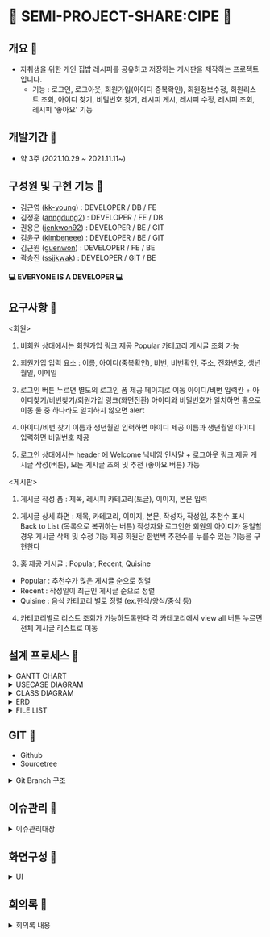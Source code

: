 # :spaghetti: SEMI-PROJECT-SHARE:CIPE :bento: 
 
## 개요 :stew: 
+ 자취생을 위한 개인 집밥 레시피를 공유하고 저장하는 게시판을 제작하는 프로젝트입니다.
   + 기능 : 로그인, 로그아웃, 회원가입(아이디 중복확인), 회원정보수정, 회원리스트 조회, 아이디 찾기, 비밀번호 찾기, 레시피 게시, 레시피 수정, 레시피 조회, 레시피 '좋아요' 기능


## 개발기간 :hamburger:
+ 약 3주 (2021.10.29 ~ 2021.11.11~)


## 구성원 및 구현 기능 :meat_on_bone:
+ 김근영 ([kk-young](https://github.com/kk-young)) : DEVELOPER / DB / FE 
+ 김정훈 ([anngdung2](https://github.com/anngdung2)) : DEVELOPER / FE / DB
+ 권용은 ([jenkwon92](https://github.com/jenkwon92)) : DEVELOPER / BE / GIT
+ 김윤구 ([kimbeneee](https://github.com/kimbeneee)) : DEVELOPER / BE / GIT
+ 김근원 ([guenwon](https://github.com/guenwon)) : DEVELOPER / FE / BE 
+ 곽승진 ([ssjjkwak](https://github.com/ssjjkwak)) : DEVELOPER / GIT / BE  
#### :computer: EVERYONE IS A DEVELOPER :computer: 

## 요구사항 🍛

<회원>

1. 비회원 상태에서는 회원가입 링크 제공
    Popular 카테고리 게시글 조회 가능

2. 회원가입 입력 요소 :
    이름, 아이디(중복확인), 비번, 비번확인, 주소, 전화번호, 생년월일, 이메일

3. 로그인 버튼 누르면 별도의 로그인 폼 제공 페이지로 이동
    아이디/비번 입력칸 + 아이디찾기/비번찾기/회원가입 링크(화면전환)
    아이디와 비밀번호가 일치하면 홈으로 이동
    둘 중 하나라도 일치하지 않으면 alert

4.  아이디/비번 찾기
     이름과 생년월일 입력하면 아이디 제공
     이름과 생년월일 아이디 입력하면 비밀번호 제공

5. 로그인 상태에서는 header 에 Welcome 닉네임 인사말 + 로그아웃 링크 제공
    게시글 작성(버튼), 모든 게시글 조회 및 추천 (좋아요 버튼) 가능 

<게시판>

1. 게시글 작성 폼 : 제목, 레시피 카테고리(토글), 이미지, 본문 입력

2. 게시글 상세 화면 : 제목, 카테고리, 이미지, 본문, 작성자, 작성일, 추천수 표시
Back to List (목록으로 복귀하는 버튼)
작성자와 로그인한 회원의 아이디가 동일할 경우
게시글 삭제 및 수정 기능 제공
회원당 한번씩 추천수를 누를수 있는 기능을 구현한다

3. 홈 제공 게시글 : Popular, Recent, Quisine
 + Popular : 추천수가 많은 게시글 순으로 정렬
 + Recent : 작성일이 최근인 게시글 순으로 정렬
 + Quisine : 음식 카테고리 별로 정렬 (ex.한식/양식/중식 등)

4. 카테고리별로 리스트 조회가 가능하도록한다
    각 카테고리에서 view all 버튼 누르면 전체 게시글 리스트로 이동

## 설계 프로세스 🥙
<details>
<summary>GANTT CHART</summary>
(https://docs.google.com/spreadsheets/d/1mtG1TZNYDDq6ArvWKuf_K026qZb_dR2NwS85DdZuqWg/edit#gid=1115838130)

![간트차트 사진](https://user-images.githubusercontent.com/72936976/141052127-1fe09ea9-0f6c-4f99-a3dc-30f389348ddd.PNG)


 
</details>

<details>
<summary>USECASE DIAGRAM</summary>

![usecase-강사님feedback](https://user-images.githubusercontent.com/72936976/141051770-9735966f-9a2a-49d5-be08-50f06e0edf55.jpg)


</details>

<details>
<summary>CLASS DIAGRAM</summary>

![class-diagram-after](https://user-images.githubusercontent.com/72936976/141393593-26aa45a0-d744-4ded-8892-d6db154919a9.PNG)



</details> 
 
<details>
<summary>ERD</summary>

![erd-로지컬](https://user-images.githubusercontent.com/72936976/141054310-0836bbaf-9c66-4f1b-8bad-ffde8908bfdc.png)


![erd-피지컬 진짜 최종](https://user-images.githubusercontent.com/72936976/141054803-1a72c593-78ae-4d79-a6d8-ac96df9fbca9.png)


</details>

<details>
<summary>FILE LIST</summary>               

![파일리스트 최종](https://user-images.githubusercontent.com/72936976/141393320-9255107f-1583-4cc2-96e4-7352c8a22639.png)

 
</details>

## GIT 🥩
+ Github
+ Sourcetree
<details>
<summary>Git Branch 구조</summary>

![GIT-TREE](https://user-images.githubusercontent.com/72936976/141056178-4122d2ed-1aa7-41cb-8844-2a5b5dca85c1.png)

 
 
</details> 

## 이슈관리 🍞

<details>
<summary>이슈관리대장</summary>

(https://docs.google.com/document/d/1Up6tVTLItHgWeiIwyY5E0VczxGOz9STl1AWgGCH5QZ8/edit#heading=h.nrnw03t7conb)

 
 ![이슈관리대장](https://user-images.githubusercontent.com/72936976/141394362-46328550-3c1b-44c1-ba15-03bc8f7604ae.PNG)

 
 
</details> 

## 화면구성 🍤

<details>
<summary>UI</summary>

![favicon-last](https://user-images.githubusercontent.com/72936976/141396399-c9a85fcc-ac39-48b7-b98a-6d2ddb6d7995.png)

 
 
![ui1](https://user-images.githubusercontent.com/72936976/141396232-5c49b1b5-3d46-44ac-8f78-ddc55c27e9e1.PNG)

 
![ui2](https://user-images.githubusercontent.com/72936976/141396439-c3add957-197e-450a-bd41-000c0b5cd9c2.PNG)

![ui3](https://user-images.githubusercontent.com/72936976/141396483-784e6d15-8c07-41a7-ad36-8b311e8054a1.PNG)

![ui4](https://user-images.githubusercontent.com/72936976/141396504-3f788a4f-ce06-4793-9505-c2e044610524.PNG)
 
![ui5](https://user-images.githubusercontent.com/72936976/141396522-a43ffcfd-7cf8-47b6-bfdc-ec94c5242bcb.PNG)

![ui6](https://user-images.githubusercontent.com/72936976/141396550-1a3fa703-dbaa-4317-9285-59c7fe43d1b0.PNG)

![ui7](https://user-images.githubusercontent.com/72936976/141396606-ce2bdfdc-7f5c-47c7-8203-924c0e44167e.PNG)
 
 
</details> 

## 회의록 🥗

<details>
<summary>회의록 내용</summary>

(https://docs.google.com/document/d/1v5NDAiH5BJWUB0K_4FcZCznZGSXsz3ds5SfMzIIHAGk/edit)

 
 ![회의록](https://user-images.githubusercontent.com/72936976/141410809-9bcbc60b-51ff-48ec-88e7-89d28ece1223.PNG)


 
</details> 

